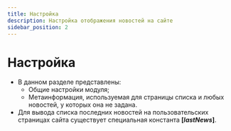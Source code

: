 ```yaml
---
title: Настройка
description: Настройка отображения новостей на сайте
sidebar_position: 2
---
```


# Настройка
* В данном разделе представлены:
    + Общие настройки модуля;
    + Метаинформация, используемая для страницы списка и любых новостей, у которых она не задана.
* Для вывода списка последних новостей на пользовательских страницах сайта существует специальная константа __[$lastNews$]__. 
